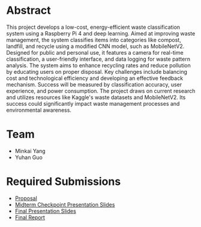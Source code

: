 # Abstract

This project develops a low-cost, energy-efficient waste classification system using a Raspberry Pi 4 and deep learning. Aimed at improving waste management, the system classifies items into categories like compost, landfill, and recycle using a modified CNN model, such as MobileNetV2. Designed for public and personal use, it features a camera for real-time classification, a user-friendly interface, and data logging for waste pattern analysis. The system aims to enhance recycling rates and reduce pollution by educating users on proper disposal. Key challenges include balancing cost and technological efficiency and developing an effective feedback mechanism. Success will be measured by classification accuracy, user experience, and power consumption. The project draws on current research and utilizes resources like Kaggle's waste datasets and MobileNetV2. Its success could significantly impact waste management processes and environmental awareness.

# Team

* Minkai Yang 
* Yuhan Guo

# Required Submissions

* [Proposal](proposal)
* [Midterm Checkpoint Presentation Slides](http://)
* [Final Presentation Slides](http://)
* [Final Report](report)
